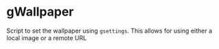 # gWallpaper
Script to set the wallpaper using `gsettings`. This allows for using either a local image or a remote URL
